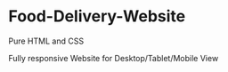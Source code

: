 # Food-Delivery-Website

Pure HTML and CSS

Fully responsive Website for Desktop/Tablet/Mobile View
